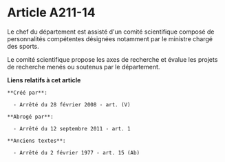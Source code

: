 # Article A211-14

Le chef du département est assisté d'un comité scientifique composé de personnalités compétentes désignées notamment par le
ministre chargé des sports.

Le comité scientifique propose les axes de recherche et évalue les projets de recherche menés ou soutenus par le département.

**Liens relatifs à cet article**

	**Créé par**:

	  - Arrêté du 28 février 2008 - art. (V)

	**Abrogé par**:

	  - Arrêté du 12 septembre 2011 - art. 1

	**Anciens textes**:

	  - Arrêté du 2 février 1977 - art. 15 (Ab)
